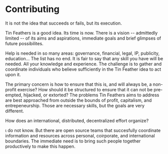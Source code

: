 # Contributing

It is not the idea that succeeds or fails, but its execution.


Tin Feathers is a good idea. Its time is now. There is a vision -- admittedly
limited -- of its aims and aspirations, immediate goals and brief glimpses of
future possibilites.


Help is needed in so many areas: governance, financial, legal, IP, publicity,
education...  The list has no end. It is fair to say that any skill you have
will be needed. All your knowledge and experience. The challenge is to gather
and coordinate individuals who believe sufficiently in the Tin Feather idea to
act upon it.


The primary concern is how to ensure that this is, and will always be, a
non-profit exercise? How should it be structured to ensure that it can not be
pre-empted, hijacked, or extorted? The problems Tin Feathers aims to address are
best approached from outside the bounds of profit, capitalism, and
entrepeneurship. Those are necessary skills, but the goals are very different.


How does an international, distributed, decentralized effort organize?


&iota; do not know. But there are open source teams that succesfully coordinate
information and resources across personal, coirporate, and international
boundaries. The immediate need is to bring such people together productively to
make this happen.
